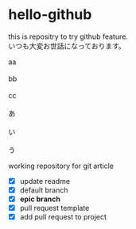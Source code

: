 # hello-github
this is repositry to try github feature.<br>
いつも大変お世話になっております。

aa<br><br>
bb<br><br>
cc<br><br>
あ<br><br>
い<br><br>
う

working repository for git article
- [x] update readme
- [x] default branch
- [x] **epic branch**
- [x] pull request template
- [x] add pull request to project
